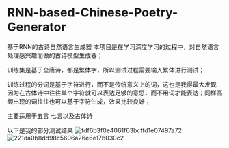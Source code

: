 # RNN-based-Chinese-Poetry-Generator
基于RNN的古诗自然语言生成器
本项目是在学习深度学习的过程中，对自然语言处理感兴趣而做的古诗模型生成器；

训练集是基于全唐诗，都是繁体字，所以测试过程需要输入繁体进行测试；

训练过程的分词是基于字符进行，而不是传统意义上的词，这也是我得最大发现
因为在古体诗中往往单个字符就可以表达足够的意思，而不用词才能表达；同样高频出现的词往往也可以基于字符生成，效果比较良好；

主要适用于五言 七言以及古体诗

以下是我的部分测试结果
![fdf6b3f0e4061f63bcffd1e07497a72](https://user-images.githubusercontent.com/87323344/232471016-4571628c-452e-4f1a-bf56-4b8fcf2b276b.png)
![221da0b8dd98c5606a26e6e17b030c2](https://user-images.githubusercontent.com/87323344/232471071-47fbb5d7-a4af-49d8-8ecb-ce9a80f55104.png)
